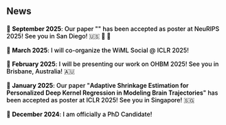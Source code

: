 ## News

<div class="news-section" style="margin-top: 20px; margin-bottom: 40px;">
  <ul class="news-list" style="list-style-type: none; padding-left: 0;">
    <li class="news-item" style="margin-bottom: 15px; color: #000; font-weight: 500;">
      🎉 <strong style="color: #000;">September 2025</strong>: Our paper "" has been accepted as poster at NeuRIPS 2025! See you in San Diego! 🇺🇸 🌊 🌴
    </li>
    <li class="news-item" style="margin-bottom: 15px; color: #000; font-weight: 500;">
      🎉 <strong style="color: #000;">March 2025</strong>: I will co-organize the WiML Social @ ICLR 2025!
    </li>
    <li class="news-item" style="margin-bottom: 15px; color: #000; font-weight: 500;">
      🎉 <strong style="color: #000;">February 2025</strong>: I will be presenting our work on OHBM 2025! See you in Brisbane, Australia! 🇦🇺
    </li>
    <li class="news-item" style="margin-bottom: 15px; color: #000; font-weight: 500;">
      🎉 <strong style="color: #000;">January 2025</strong>: Our paper "<span style="font-weight: 600; color: #000;">Adaptive Shrinkage Estimation for Personalized Deep Kernel Regression in Modeling Brain Trajectories</span>" has been accepted as poster at ICLR 2025! See you in Singapore! 🇸🇬
    </li>
    <li class="news-item" style="margin-bottom: 15px; color: #000; font-weight: 500;">
      🎉 <strong style="color: #000;">December 2024</strong>: I am officially a PhD Candidate!
    </li>
  </ul>
</div>

<style>
.news-section h2 {
  color: #333;
  font-weight: 700;
}
</style>

